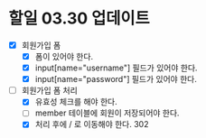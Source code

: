 # 할일 03.30 업데이트

- [x] 회원가입 폼
    - [x] 폼이 있어야 한다.
    - [x] input[name="username"] 필드가 있어야 한다.
    - [x] input[name="password"] 필드가 있어야 한다.
- [ ] 회원가입 폼 처리
    - [x] 유효성 체크를 해야 한다.
    - [ ] member 테이블에 회원이 저장되어야 한다.
    - [x] 처리 후에 / 로 이동해야 한다. 302